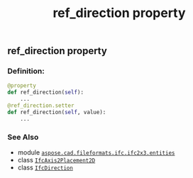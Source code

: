 ﻿---
title: ref_direction property
second_title: Aspose.CAD for Python via .NET API References
description: 
type: docs
weight: 70
url: /python-net/aspose.cad.fileformats.ifc.ifc2x3.entities/ifcaxis2placement2d/ref_direction/
is_root: false
---

## ref_direction property

### Definition:
```python
@property
def ref_direction(self):
    ...
@ref_direction.setter
def ref_direction(self, value):
    ...
```

### See Also
* module [`aspose.cad.fileformats.ifc.ifc2x3.entities`](../../)
* class [`IfcAxis2Placement2D`](/cad/python-net/aspose.cad.fileformats.ifc.ifc2x3.entities/ifcaxis2placement2d)
* class [`IfcDirection`](/cad/python-net/aspose.cad.fileformats.ifc.ifc2x3.entities/ifcdirection)
